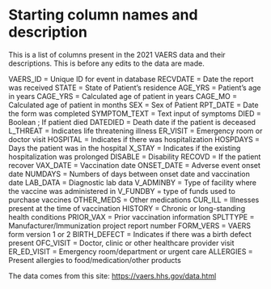 # Starting column names and description

This is a list of columns present in the 2021 VAERS data and their descriptions. This is before any edits to the data are made.


VAERS_ID  = Unique ID for event in database
RECVDATE = Date the report was received
STATE =  State of Patient’s residence
AGE_YRS = Patient’s age in years
CAGE_YRS = Calculated age of patient in years
CAGE_MO =  Calculated age of patient in months
SEX = Sex of Patient
RPT_DATE = Date the form was completed
SYMPTOM_TEXT = Text input of symptoms
DIED = Boolean ; If patient died
DATEDIED = Death date if the patient is deceased
L_THREAT = Indicates life threatening illness
ER_VISIT = Emergency room or doctor visit
HOSPITAL = Indicates if there was hospitalization
HOSPDAYS = Days the patient was in the hospital
X_STAY = Indicates if the existing hospitalization was prolonged
DISABLE = Disability
RECOVD =  If the patient recover
VAX_DATE = Vaccination date
ONSET_DATE = Adverse event onset date
NUMDAYS = Numbers of days between onset date and vaccination date
LAB_DATA = Diagnostic lab data
V_ADMINBY = Type of facility where the vaccine was administered in
V_FUNDBY = type of funds used to purchase vaccines
OTHER_MEDS = Other medications
CUR_ILL = Illnesses present at the time of vaccination
HISTORY =  Chronic or long-standing health conditions
PRIOR_VAX = Prior vaccination information
SPLTTYPE = Manufacturer/Immunization project report number
FORM_VERS = VAERS form version 1 or 2
BIRTH_DEFECT = Indicates if there was a birth defect present
OFC_VISIT = Doctor, clinic or other healthcare provider visit
ER_ED_VISIT = Emergency room/department or urgent care
ALLERGIES = Present allergies to food/medication/other products


The data comes from this site:
https://vaers.hhs.gov/data.html